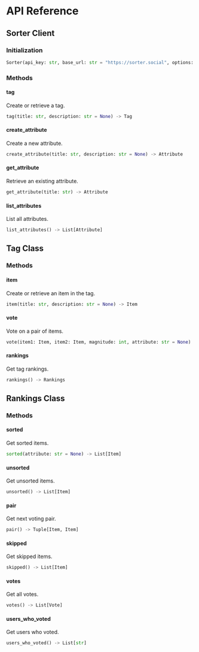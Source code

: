 # API Reference

## Sorter Client

### Initialization

```python
Sorter(api_key: str, base_url: str = "https://sorter.social", options: dict = None)
```

### Methods

#### tag
Create or retrieve a tag.
```python
tag(title: str, description: str = None) -> Tag
```

#### create_attribute
Create a new attribute.
```python
create_attribute(title: str, description: str = None) -> Attribute
```

#### get_attribute
Retrieve an existing attribute.
```python
get_attribute(title: str) -> Attribute
```

#### list_attributes
List all attributes.
```python
list_attributes() -> List[Attribute]
```

## Tag Class

### Methods

#### item
Create or retrieve an item in the tag.
```python
item(title: str, description: str = None) -> Item
```

#### vote
Vote on a pair of items.
```python
vote(item1: Item, item2: Item, magnitude: int, attribute: str = None)
```

#### rankings
Get tag rankings.
```python
rankings() -> Rankings
```

## Rankings Class

### Methods

#### sorted
Get sorted items.
```python
sorted(attribute: str = None) -> List[Item]
```

#### unsorted
Get unsorted items.
```python
unsorted() -> List[Item]
```

#### pair
Get next voting pair.
```python
pair() -> Tuple[Item, Item]
```

#### skipped
Get skipped items.
```python
skipped() -> List[Item]
```

#### votes
Get all votes.
```python
votes() -> List[Vote]
```

#### users_who_voted
Get users who voted.
```python
users_who_voted() -> List[str]
```